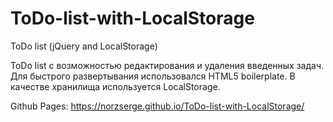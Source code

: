 # ToDo-list-with-LocalStorage
ToDo list (jQuery and LocalStorage)

ToDo list с возможностью редактирования и удаления введенных задач. 
Для быстрого развертывания использовался HTML5 boilerplate. 
В качестве хранилища используется LocalStorage.

Github Pages: https://norzserge.github.io/ToDo-list-with-LocalStorage/
